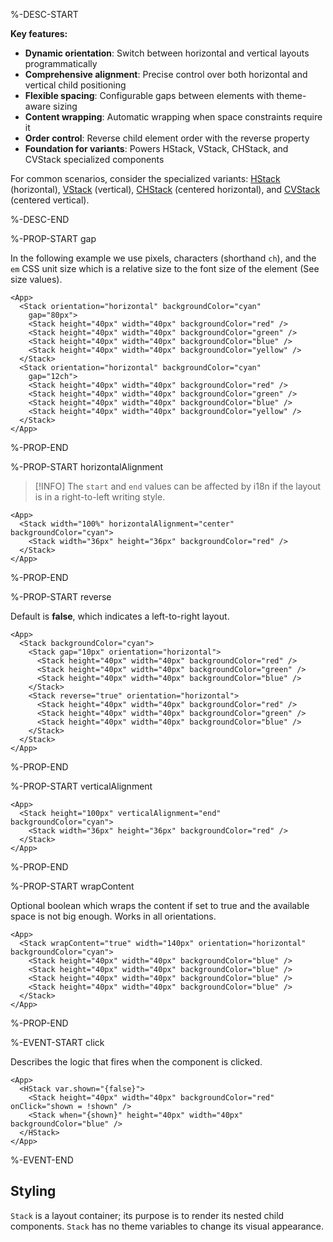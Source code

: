 %-DESC-START

**Key features:**
- **Dynamic orientation**: Switch between horizontal and vertical layouts programmatically
- **Comprehensive alignment**: Precise control over both horizontal and vertical child positioning
- **Flexible spacing**: Configurable gaps between elements with theme-aware sizing
- **Content wrapping**: Automatic wrapping when space constraints require it
- **Order control**: Reverse child element order with the reverse property
- **Foundation for variants**: Powers HStack, VStack, CHStack, and CVStack specialized components

For common scenarios, consider the specialized variants: [HStack](/components/HStack) (horizontal), [VStack](/components/VStack) (vertical), [CHStack](/components/CHStack) (centered horizontal), and [CVStack](/components/CVStack) (centered vertical).

%-DESC-END

%-PROP-START gap

In the following example we use pixels, characters (shorthand `ch`), and the `em` CSS unit size which is a relative size to the font size of the element (See size values).

```xmlui-pg copy {3, 10} display name="Example: gap"
<App>
  <Stack orientation="horizontal" backgroundColor="cyan"
    gap="80px">
    <Stack height="40px" width="40px" backgroundColor="red" />
    <Stack height="40px" width="40px" backgroundColor="green" />
    <Stack height="40px" width="40px" backgroundColor="blue" />
    <Stack height="40px" width="40px" backgroundColor="yellow" />
  </Stack>
  <Stack orientation="horizontal" backgroundColor="cyan"
    gap="12ch">
    <Stack height="40px" width="40px" backgroundColor="red" />
    <Stack height="40px" width="40px" backgroundColor="green" />
    <Stack height="40px" width="40px" backgroundColor="blue" />
    <Stack height="40px" width="40px" backgroundColor="yellow" />
  </Stack>
</App>
```

%-PROP-END

%-PROP-START horizontalAlignment

>[!INFO]
> The `start` and `end` values can be affected by i18n if the layout is in a right-to-left writing style.

```xmlui-pg copy {3} display name="Example: horizontalAlignment"
<App>
  <Stack width="100%" horizontalAlignment="center" backgroundColor="cyan">
    <Stack width="36px" height="36px" backgroundColor="red" />
  </Stack>
</App>
```

%-PROP-END

%-PROP-START reverse

Default is **false**, which indicates a left-to-right layout.

```xmlui-pg copy display name="Example: reverse"
<App>
  <Stack backgroundColor="cyan">
    <Stack gap="10px" orientation="horizontal">
      <Stack height="40px" width="40px" backgroundColor="red" />
      <Stack height="40px" width="40px" backgroundColor="green" />
      <Stack height="40px" width="40px" backgroundColor="blue" />
    </Stack>
    <Stack reverse="true" orientation="horizontal">
      <Stack height="40px" width="40px" backgroundColor="red" />
      <Stack height="40px" width="40px" backgroundColor="green" />
      <Stack height="40px" width="40px" backgroundColor="blue" />
    </Stack>
  </Stack>
</App>
```

%-PROP-END

%-PROP-START verticalAlignment

```xmlui-pg copy {2} display name="Example: verticalAlignment"
<App>
  <Stack height="100px" verticalAlignment="end" backgroundColor="cyan">
    <Stack width="36px" height="36px" backgroundColor="red" />
  </Stack>
</App>
```

%-PROP-END

%-PROP-START wrapContent

Optional boolean which wraps the content if set to true and the available space is not big enough. Works in all orientations.

```xmlui-pg copy display name="Example: wrapContent"
<App>
  <Stack wrapContent="true" width="140px" orientation="horizontal" backgroundColor="cyan">
    <Stack height="40px" width="40px" backgroundColor="blue" />
    <Stack height="40px" width="40px" backgroundColor="blue" />
    <Stack height="40px" width="40px" backgroundColor="blue" />
    <Stack height="40px" width="40px" backgroundColor="blue" />
  </Stack>
</App>
```

%-PROP-END

%-EVENT-START click

Describes the logic that fires when the component is clicked.

```xmlui-pg copy display name="Example: click"
<App>
  <HStack var.shown="{false}">
    <Stack height="40px" width="40px" backgroundColor="red" onClick="shown = !shown" />
    <Stack when="{shown}" height="40px" width="40px" backgroundColor="blue" />
  </HStack>
</App>
```

%-EVENT-END

## Styling

`Stack` is a layout container; its purpose is to render its nested child components.
`Stack` has no theme variables to change its visual appearance.
